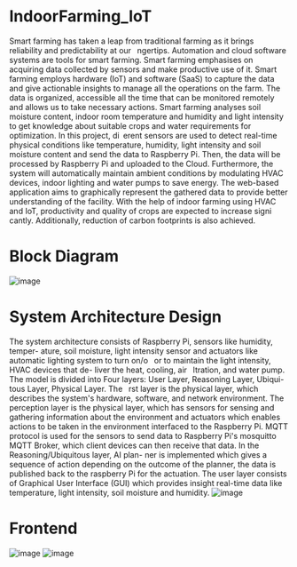 # IndoorFarming_IoT
Smart farming has taken a leap from traditional farming as
it brings reliability and predictability at our  ngertips. Automation and
cloud software systems are tools for smart farming. Smart farming emphasises
on acquiring data collected by sensors and make productive use
of it. Smart farming employs hardware (IoT) and software (SaaS) to
capture the data and give actionable insights to manage all the operations
on the farm. The data is organized, accessible all the time that can
be monitored remotely and allows us to take necessary actions. Smart
farming analyses soil moisture content, indoor room temperature and
humidity and light intensity to get knowledge about suitable crops and
water requirements for optimization. In this project, di erent sensors are
used to detect real-time physical conditions like temperature, humidity,
light intensity and soil moisture content and send the data to Raspberry
Pi. Then, the data will be processed by Raspberry Pi and uploaded to
the Cloud. Furthermore, the system will automatically maintain ambient
conditions by modulating HVAC devices, indoor lighting and water
pumps to save energy. The web-based application aims to graphically
represent the gathered data to provide better understanding of the facility.
With the help of indoor farming using HVAC and IoT, productivity
and quality of crops are expected to increase signi cantly. Additionally,
reduction of carbon footprints is also achieved.

# Block Diagram
![image](https://user-images.githubusercontent.com/128833366/235347360-4ab35da7-7953-40d8-9202-ee275cad5560.png)

# System Architecture Design
The system architecture consists of Raspberry Pi, sensors like humidity, temper-
ature, soil moisture, light intensity sensor and actuators like automatic lighting
system to turn on/o  or to maintain the light intensity, HVAC devices that de-
liver the heat, cooling, air  ltration, and water pump.
The model is divided into Four layers: User Layer, Reasoning Layer, Ubiqui-
tous Layer, Physical Layer. The  rst layer is the physical layer, which describes
the system's hardware, software, and network environment. The perception layer
is the physical layer, which has sensors for sensing and gathering information
about the environment and actuators which enables actions to be taken in the
environment interfaced to the Raspberry Pi. MQTT protocol is used for the
sensors to send data to Raspberry Pi's mosquitto MQTT Broker, which client
devices can then receive that data. In the Reasoning/Ubiquitous layer, AI plan-
ner is implemented which gives a sequence of action depending on the outcome
of the planner, the data is published back to the raspberry Pi for the actuation.
The user layer consists of Graphical User Interface (GUI) which provides insight
real-time data like temperature, light intensity, soil moisture and humidity.
![image](https://user-images.githubusercontent.com/128833366/235347345-506d8f72-4012-4657-8281-dd09d5ad15ff.png)


# Frontend
![image](https://user-images.githubusercontent.com/128833366/235347461-e790a8b9-58c8-4a05-8aae-42d79b2838e5.png)
![image](https://user-images.githubusercontent.com/128833366/235347482-436cc834-77a6-49b9-86e7-7f4df7553360.png)
